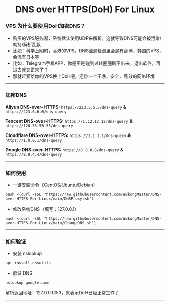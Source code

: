 <div align="center">
<h1>DNS over HTTPS(DoH) For Linux</h1>
</div>

### VPS 为什么要使用DoH加密DNS？
 - 购买的VPS服务器，系统默认使用UDP来解析，这就导致DNS可能会被污染/劫持/解析乱飘
 - 比如：科学上网时，香港的VPS，DNS泄漏检测里会混有台湾，韩国的VPS，会混有日本等
 - 比如：Telegram手机APP，你是不是碰到过转圈圈刷不出来，退出软件，再进去就又正常了？
 - 那就赶紧给你的VPS换上DoH吧，还你一个干净，安全，高效的网络环境

--------------

### 加密DNS

**Aliyun DNS-over-HTTPS:** `https://223.5.5.5/dns-query` **&** `https://223.6.6.6/dns-query`

**Tencent DNS-over-HTTPS:** `https://1.12.12.12/dns-query` **&** `https://120.53.53.53/dns-query`

**Cloudflare DNS-over-HTTPS:** `https://1.1.1.1/dns-query` **&** `https://1.0.0.1/dns-query`

**Google DNS-over-HTTPS:** `https://8.8.8.8/dns-query` **&** `https://8.8.4.4/dns-query`


--------------


### 如何使用

- 一键安装命令（CentOS/Ubuntu/Debian）
```
bash <(curl -sSL "https://raw.githubusercontent.com/WukongMaster/DNS-over-HTTPS-For-Linux/main/DNSProxy.sh")
```

- 修改系统DNS（填写：127.0.0.1）
```
bash <(curl -sSL "https://raw.githubusercontent.com/WukongMaster/DNS-over-HTTPS-For-Linux/main/ChangeDNS.sh")
```

--------------

### 如何验证
- 安装 nslookup
```
apt install dnsutils
```
- 验证 DNS 
```
nslookup google.com
```
解析返回地址：127.0.0.1#53，就表示DoH已经正常工作了

--------------
